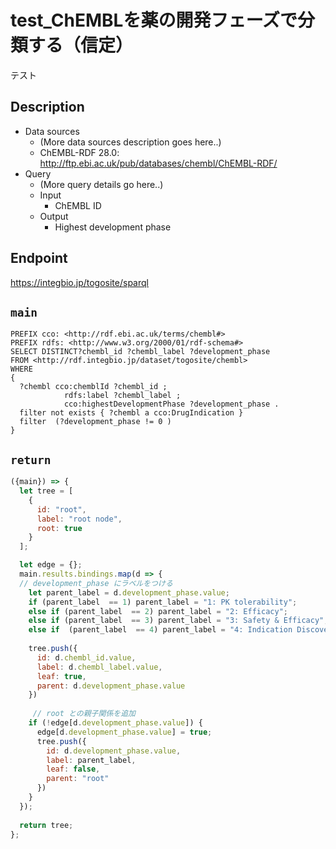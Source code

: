 # test_ChEMBLを薬の開発フェーズで分類する（信定） 
テスト
## Description

- Data sources
    - (More data sources description goes here..)
    - ChEMBL-RDF 28.0: http://ftp.ebi.ac.uk/pub/databases/chembl/ChEMBL-RDF/
- Query
    - (More query details go here..)
    -  Input
        - ChEMBL ID
    - Output
        - Highest development phase
        
 ## Endpoint

https://integbio.jp/togosite/sparql

## `main`

```sparql
PREFIX cco: <http://rdf.ebi.ac.uk/terms/chembl#>
PREFIX rdfs: <http://www.w3.org/2000/01/rdf-schema#>
SELECT DISTINCT?chembl_id ?chembl_label ?development_phase
FROM <http://rdf.integbio.jp/dataset/togosite/chembl>
WHERE 
{
  ?chembl cco:chemblId ?chembl_id ;
            rdfs:label ?chembl_label ;
            cco:highestDevelopmentPhase ?development_phase .
  filter not exists { ?chembl a cco:DrugIndication }
  filter  (?development_phase != 0 )
}
```

## `return`

```javascript
({main}) => {
  let tree = [
    {
      id: "root",
      label: "root node",
      root: true
    }
  ];

  let edge = {};
  main.results.bindings.map(d => {
  // development_phase にラベルをつける
    let parent_label = d.development_phase.value;
    if (parent_label  == 1) parent_label = "1: PK tolerability";
    else if (parent_label  == 2) parent_label = "2: Efficacy";
    else if (parent_label  == 3) parent_label = "3: Safety & Efficacy";
    else if  (parent_label  == 4) parent_label = "4: Indication Discovery & expansion";
  
    tree.push({
      id: d.chembl_id.value,
      label: d.chembl_label.value,
      leaf: true,
      parent: d.development_phase.value
    })
    
     // root との親子関係を追加
    if (!edge[d.development_phase.value]) {
      edge[d.development_phase.value] = true;
      tree.push({   
        id: d.development_phase.value,
        label: parent_label,
        leaf: false,
        parent: "root"
      })
    }
  });
  
  return tree;
};
    

```